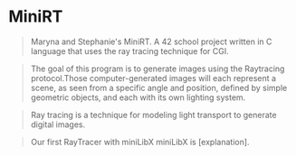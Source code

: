 # MiniRT
> Maryna and Stephanie's MiniRT.
> A 42 school project written in C language that uses the ray tracing technique for CGI.

> The goal of this program is to generate images using the Raytracing protocol.Those computer-generated images will each represent a scene, as seen from a specific angle and position, defined by simple geometric objects, and each with its own lighting system.

> Ray tracing is a technique for modeling light transport to generate digital images.

> Our first RayTracer with miniLibX
> miniLibX is [explanation].

